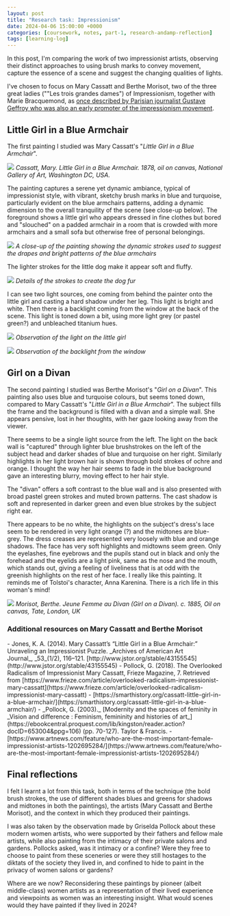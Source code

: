 ```yaml
---
layout: post
title: "Research task: Impressionism"
date: 2024-04-06 15:00:00 +0000
categories: [coursework, notes, part-1, research-andamp-reflection]
tags: [learning-log]
---
```


In this post, I'm comparing the work of two impressionist artists, observing their distinct approaches to using brush marks to convey movement, capture the essence of a scene and suggest the changing qualities of lights.

<!-- /wp:paragraph --><!-- wp:paragraph -->

I've chosen to focus on Mary Cassatt and Berthe Morisot, two of the three great ladies (""Les trois grandes dames") of Impressionism, together with Marie Bracquemond, as [once described by Parisian journalist Gustave Geffroy who was also an early promoter of the impressionism movement](https://www.widewalls.ch/magazine/women-impressionists).

<!-- /wp:paragraph --><!-- wp:heading -->
## Little Girl in a Blue Armchair
<!-- /wp:heading --><!-- wp:paragraph -->

The first painting I studied was Mary Cassatt's "_Little Girl in a Blue Armchair_".

<!-- /wp:paragraph --><!-- wp:image {"id":444,"sizeSlug":"large","linkDestination":"media"} -->
[![](https://spaces.oca.ac.uk/gaellelog/wp-content/uploads/sites/5355/2024/03/little_girl_in_a_blue_armchair_1983.1.18-1024x686.jpg)](https://spaces.oca.ac.uk/gaellelog/wp-content/uploads/sites/5355/2024/03/little_girl_in_a_blue_armchair_1983.1.18-scaled.jpg)
_Cassatt, Mary. Little Girl in a Blue Armchair. 1878, oil on canvas, National Gallery of Art, Washington DC, USA._
<!-- /wp:image --><!-- wp:paragraph -->

The painting captures a serene yet dynamic ambiance, typical of impressionist style, with vibrant, sketchy brush marks in blue and turquoise, particularly evident on the blue armchairs patterns, adding a dynamic dimension to the overall tranquility of the scene (see close-up below). The foreground shows a little girl who appears dressed in fine clothes but bored and "slouched" on a padded armchair in a room that is crowded with more armchairs and a small sofa but otherwise free of personal belongings.

<!-- /wp:paragraph --><!-- wp:image {"id":446,"sizeSlug":"large","linkDestination":"none"} -->
![](https://spaces.oca.ac.uk/gaellelog/wp-content/uploads/sites/5355/2024/03/image-2-1024x685.png)
_A close-up of the painting showing the dynamic strokes used to suggest the drapes and bright patterns of the blue armchairs_
<!-- /wp:image --><!-- wp:paragraph -->

The lighter strokes for the little dog make it appear soft and fluffy.

<!-- /wp:paragraph --><!-- wp:image {"id":447,"sizeSlug":"large","linkDestination":"none"} -->
![](https://spaces.oca.ac.uk/gaellelog/wp-content/uploads/sites/5355/2024/03/image-3-1024x685.png)
_Details of the strokes to create the dog fur_
<!-- /wp:image --><!-- wp:paragraph -->

I can see two light sources, one coming from behind the painter onto the little girl and casting a hard shadow under her leg. This light is bright and white. Then there is a backlight coming from the window at the back of the scene. This light is toned down a bit, using more light grey (or pastel green?) and unbleached titanium hues.

<!-- /wp:paragraph --><!-- wp:image {"id":448,"sizeSlug":"large","linkDestination":"none"} -->
![](https://spaces.oca.ac.uk/gaellelog/wp-content/uploads/sites/5355/2024/03/Untitled_Artwork-1024x683.jpg)
_Observation of the light on the little girl_
<!-- /wp:image --><!-- wp:image {"id":449,"sizeSlug":"full","linkDestination":"none"} -->
![](https://spaces.oca.ac.uk/gaellelog/wp-content/uploads/sites/5355/2024/03/Untitled_Artwork-1.jpg)
_Observation of the backlight from the window_
<!-- /wp:image --><!-- wp:heading -->
## Girl on a Divan
<!-- /wp:heading --><!-- wp:paragraph -->

The second painting I studied was Berthe Morisot's "_Girl on a Divan_". This painting also uses blue and turquoise colours, but seems toned down, compared to Mary Cassatt's "_Little Girl in a Blue Armchair_". The subject fills the frame and the background is filled with a divan and a simple wall. She appears pensive, lost in her thoughts, with her gaze looking away from the viewer.

<!-- /wp:paragraph --><!-- wp:paragraph -->

There seems to be a single light source from the left. The light on the back wall is "captured" through lighter blue brushstrokes on the left of the subject head and darker shades of blue and turquoise on her right. Similarly highlights in her light brown hair is shown through bold strokes of ochre and orange. I thought the way her hair seems to fade in the blue background gave an interesting blurry, moving effect to her hair style.

<!-- /wp:paragraph --><!-- wp:paragraph -->

The "divan" offers a soft contrast to the blue wall and is also presented with broad pastel green strokes and muted brown patterns. The cast shadow is soft and represented in darker green and even blue strokes by the subject right ear.

<!-- /wp:paragraph --><!-- wp:paragraph -->

There appears to be no white, the highlights on the subject's dress's lace seem to be rendered in very light orange (?) and the midtones are blue-grey. The dress creases are represented very loosely with blue and orange shadows. The face has very soft highlights and midtowns seem green. Only the eyelashes, fine eyebrows and the pupils stand out in black and only the forehead and the eyelids are a light pink, same as the nose and the mouth, which stands out, giving a feeling of liveliness that is at odd with the greenish highlights on the rest of her face. I really like this painting. It reminds me of Tolstoi's character, Anna Karenina. There is a rich life in this woman's mind!

<!-- /wp:paragraph --><!-- wp:image {"id":452,"sizeSlug":"large","linkDestination":"media"} -->
[![](https://spaces.oca.ac.uk/gaellelog/wp-content/uploads/sites/5355/2024/03/image-4-edited.png)](https://spaces.oca.ac.uk/gaellelog/wp-content/uploads/sites/5355/2024/03/image-4-edited.png)
_Morisot, Berthe. Jeune Femme au Divan (Girl on a Divan). c. 1885, Oil on canvas, Tate, London, UK_
<!-- /wp:image --><!-- wp:heading {"level":3} -->
### Additional resources on Mary Cassatt and Berthe Morisot
<!-- /wp:heading --><!-- wp:list {"fontSize":"small"} -->
<!-- wp:list-item -->- Jones, K. A. (2014). Mary Cassatt’s “Little Girl in a Blue Armchair:” Unraveling an Impressionist Puzzle.&nbsp;_Archives of American Art Journal_,&nbsp;_53_(1/2), 116–121. [http://www.jstor.org/stable/43155545](http://www.jstor.org/stable/43155545) 
<!-- /wp:list-item --><!-- wp:list-item -->- Pollock, G. (2018). The Overlooked Radicalism of Impressionist Mary Cassatt, Frieze Magazine, 7. Retrieved from [https://www.frieze.com/article/overlooked-radicalism-impressionist-mary-cassatt](https://www.frieze.com/article/overlooked-radicalism-impressionist-mary-cassatt)
<!-- /wp:list-item --><!-- wp:list-item -->- [https://smarthistory.org/cassatt-little-girl-in-a-blue-armchair/](https://smarthistory.org/cassatt-little-girl-in-a-blue-armchair/)
<!-- /wp:list-item --><!-- wp:list-item -->- _Pollock, G. (2003)._ [Modernity and the spaces of feminity in _Vision and difference : Feminism, femininity and histories of art_](https://ebookcentral.proquest.com/lib/kingston/reader.action?docID=653004&ppg=106) (pp. 70-127). Taylor & Francis.
<!-- /wp:list-item --><!-- wp:list-item -->- [https://www.artnews.com/feature/who-are-the-most-important-female-impressionist-artists-1202695284/](https://www.artnews.com/feature/who-are-the-most-important-female-impressionist-artists-1202695284/) 
<!-- /wp:list-item -->
<!-- /wp:list --><!-- wp:heading -->
## Final reflections
<!-- /wp:heading --><!-- wp:paragraph -->

I felt I learnt a lot from this task, both in terms of the technique (the bold brush strokes, the use of different shades blues and greens for shadows and midtones in both the paintings), the artists (Mary Cassatt and Berthe Morisot), and the context in which they produced their paintings.

<!-- /wp:paragraph --><!-- wp:paragraph -->

I was also taken by the observation made by Griselda Pollock about these modern women artists, who were supported by their fathers and fellow male artists, while also painting from the intimacy of their private salons and gardens. Pollocks asked, was it intimacy or a confine? Were they free to choose to paint from these sceneries or were they still hostages to the diktats of the society they lived in, and confined to hide to paint in the privacy of women salons or gardens?

<!-- /wp:paragraph --><!-- wp:paragraph -->

Where are we now? Reconsidering these paintings by pioneer (albeit middle-class) women artists as a representation of their lived experience and viewpoints as women was an interesting insight. What would scenes would they have painted if they lived in 2024?

<!-- /wp:paragraph -->